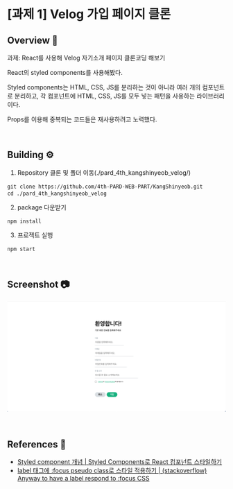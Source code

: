 # [과제 1] Velog 가입 페이지 클론


## Overview 👀
과제: React를 사용해 Velog 자기소개 페이지 클론코딩 해보기

React의 styled components를 사용해봤다.

Styled components는 HTML, CSS, JS를 분리하는 것이 아니라 여러 개의 컴포넌트로 분리하고, 각 컴포넌트에 HTML, CSS, JS를 모두 넣는 패턴을 사용하는 라이브러리이다.

Props를 이용해 중복되는 코드들은 재사용하려고 노력했다.

<br>

## Building ⚙️
1. Repository 클론 및 폴더 이동(./pard_4th_kangshinyeob_velog/)
```shell
git clone https://github.com/4th-PARD-WEB-PART/KangShinyeob.git
cd ./pard_4th_kangshinyeob_velog
```

2. package 다운받기
```shell
npm install
```

3. 프로젝트 실행
```shell
npm start
```
<br>

## Screenshot 📷
![미리보기](src/img/preview-registerpage.png)

<br>

## References 🤩
- [Styled component 개념 | Styled Components로 React 컴포넌트 스타일하기](https://www.daleseo.com/react-styled-components/)
- [label 태그에 :focus pseudo class로 스타일 적용하기 | (stackoverflow) Anyway to have a label respond to :focus CSS](https://stackoverflow.com/questions/5978239/anyway-to-have-a-label-respond-to-focus-css)